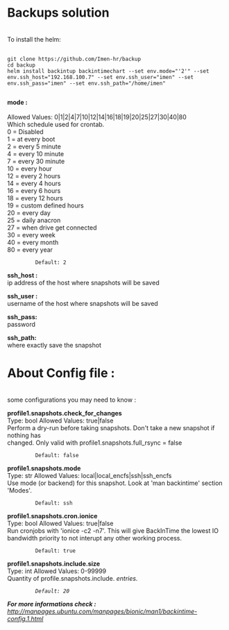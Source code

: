 # Backups solution
<br>
To install the helm: 
<pre>
    <code>
git clone https://github.com/Imen-hr/backup
cd backup
helm install backintup backintimechart --set env.mode="'2'" --set env.ssh_host="192.168.100.7" --set env.ssh_user="imen" --set env.ssh_pass="imen" --set env.ssh_path="/home/imen"
    </code>
</pre>


**mode :**  
<br>Allowed Values: 0|1|2|4|7|10|12|14|16|18|19|20|25|27|30|40|80
<br>             Which  schedule  used  for  crontab.
<br>              0 = Disabled
<br>              1 = at every boot
<br>              2 = every 5 minute
<br>              4 = every 10 minute
<br>              7 = every 30 minute
<br>             10 = every hour
<br>             12 = every 2 hours
<br>             14 = every 4 hours
<br>             16 = every 6 hours
<br>             18 = every 12 hours
<br>             19 = custom defined hours
<br>             20 = every day
<br>             25 = daily anacron
<br>             27 = when drive get connected
<br>             30 = every week
<br>             40 = every month
<br>             80 = every year

             Default: 2


**ssh_host :**
<br>ip address of the host where snapshots will be saved

**ssh_user :**
<br>username of the host where snapshots will be saved

**ssh_pass:**
<br>password

**ssh_path:**
<br>where exactly save the snapshot


# About Config file :
<br>some configurations you may need to know :


**profile1.snapshots.check_for_changes**
<br>             Type: bool      Allowed Values: true|false
<br>             Perform a dry-run before taking snapshots. Don't take a new snapshot if nothing  has
<br>             changed. Only valid with profile1.snapshots.full_rsync = false

             Default: false

**profile1.snapshots.mode**
<br>             Type: str       Allowed Values: local|local_encfs|ssh|ssh_encfs
<br>             Use mode (or backend) for this snapshot. Look at 'man backintime' section 'Modes'.

             Default: ssh


**profile1.snapshots.cron.ionice**
<br>             Type: bool      Allowed Values: true|false
<br>             Run cronjobs with 'ionice  -c2  -n7'.  This  will  give  BackInTime  the  lowest  IO
<br>             bandwidth priority to not interupt any other working process.

             Default: true

**profile1.snapshots.include.size**
<br>             Type: int       Allowed Values: 0-99999
<br>             Quantity of profile.snapshots.include.<I> entries.

             Default: 20

**For more informations check :**
http://manpages.ubuntu.com/manpages/bionic/man1/backintime-config.1.html


